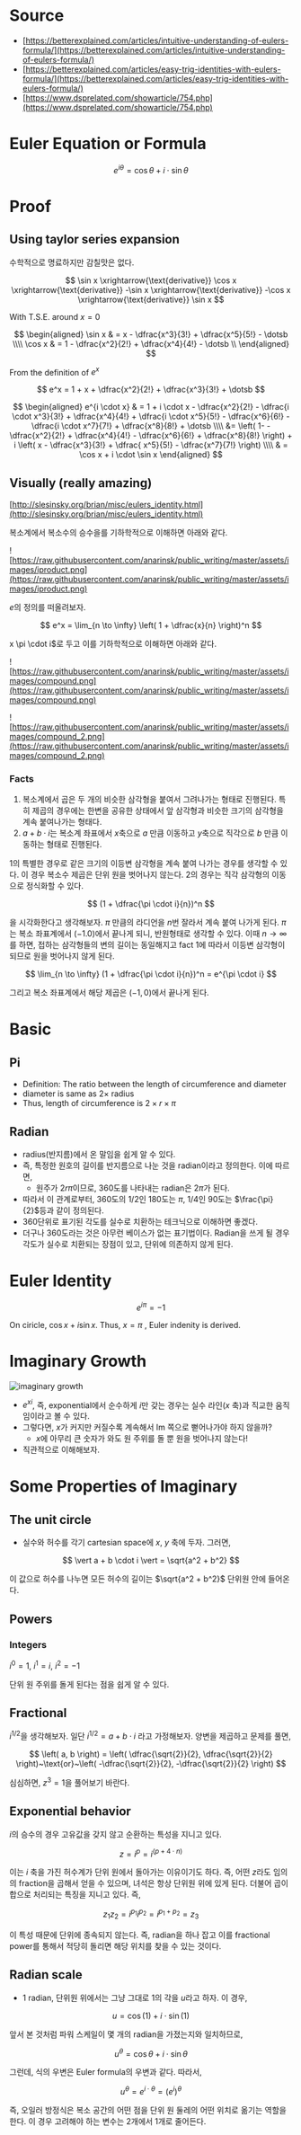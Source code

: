 
# Source 

- [https://betterexplained.com/articles/intuitive-understanding-of-eulers-formula/](https://betterexplained.com/articles/intuitive-understanding-of-eulers-formula/)
- [https://betterexplained.com/articles/easy-trig-identities-with-eulers-formula/](https://betterexplained.com/articles/easy-trig-identities-with-eulers-formula/)
- [https://www.dsprelated.com/showarticle/754.php](https://www.dsprelated.com/showarticle/754.php)

# Euler Equation or Formula 

$$
e^{i \theta} = \cos \theta + i \cdot \sin \theta 
$$

# Proof 

## Using taylor series expansion 

수학적으로 명료하지만 감칠맛은 없다. 

$$
\sin x \xrightarrow{\text{derivative}} 
\cos x \xrightarrow{\text{derivative}} 
-\sin x \xrightarrow{\text{derivative}} 
-\cos x \xrightarrow{\text{derivative}} 
\sin x 
$$

With T.S.E. around $x = 0$

$$
\begin{aligned}
\sin x  & = x - \dfrac{x^3}{3!} + \dfrac{x^5}{5!}  - \dotsb \\\\
\cos x & = 1 - \dfrac{x^2}{2!} + \dfrac{x^4}{4!}  - \dotsb \\
\end{aligned}
$$

From the definition of $e^x$

$$
e^x = 1 + x + \dfrac{x^2}{2!} +  \dfrac{x^3}{3!} + \dotsb
$$

$$
\begin{aligned}
e^{i \cdot x}  & =  1 + i \cdot  x - \dfrac{x^2}{2!}  -  \dfrac{i \cdot x^3}{3!}  +  \dfrac{x^4}{4!}  + \dfrac{i \cdot x^5}{5!} -  \dfrac{x^6}{6!}  -  \dfrac{i \cdot x^7}{7!}  +   \dfrac{x^8}{8!}  + \dotsb \\\\
&= \left( 1- - \dfrac{x^2}{2!} +  \dfrac{x^4}{4!} - \dfrac{x^6}{6!}  +   \dfrac{x^8}{8!}  \right) + 
i \left( x  -  \dfrac{x^3}{3!}  + \dfrac{ x^5}{5!}   -  \dfrac{x^7}{7!}  \right) \\\\
& = \cos x + i \cdot \sin x
\end{aligned}
$$

## Visually (really amazing) 

[http://slesinsky.org/brian/misc/eulers_identity.html](http://slesinsky.org/brian/misc/eulers_identity.html)

복소계에서 복소수의 승수을를 기하학적으로 이해하면 아래와 같다. 

![https://raw.githubusercontent.com/anarinsk/public_writing/master/assets/images/iproduct.png](https://raw.githubusercontent.com/anarinsk/public_writing/master/assets/images/iproduct.png)

$e$의 정의를 떠올려보자. 

$$
e^x = \lim_{n \to \infty} \left( 1 + \dfrac{x}{n} \right)^n
$$

x  \pi \cdot i$로 두고 이를 기하학적으로 이해하면 아래와 같다. 

![https://raw.githubusercontent.com/anarinsk/public_writing/master/assets/images/compound.png](https://raw.githubusercontent.com/anarinsk/public_writing/master/assets/images/compound.png)

![https://raw.githubusercontent.com/anarinsk/public_writing/master/assets/images/compound_2.png](https://raw.githubusercontent.com/anarinsk/public_writing/master/assets/images/compound_2.png)

### Facts 

1. 복소계에서 곱은 두 개의 비슷한 삼각형을 붙여서 그려나가는 형태로 진행된다. 특히 제곱의 경우에는 한변을 공유한 상태에서 앞 삼각형과 비슷한 크기의 삼각형을 계속 붙여나가는 형태다. 
2. $a + b \cdot i$는 복소계 좌표에서 $x$축으로 $a$ 만큼 이동하고 $y$축으로 직각으로 $b$ 만큼 이동하는 형태로 진행된다. 

1의 특별한 경우로 같은 크기의 이등변 삼각형을 계속 붙여 나가는 경우를 생각할 수 있다. 이 경우 복소수 제곱은 단위 원을 벗어나지 않는다. 2의 경우는 직각 삼각형의 이동으로 정식화할 수 있다. 

$$
(1 + \dfrac{\pi \cdot i}{n})^n
$$

을 시각화한다고 생각해보자. $\pi$ 만큼의 라디언을 $n$번 잘라서 계속 붙여 나가게 된다. $\pi$는 복소 좌표계에서 $(-1.0)$에서 끝나게 되니, 반원형태로 생각할 수 있다. 이때 $n \to \infty$를 하면, 접하는 삼각형들의 변의 길이는 동일해지고 fact 1에 따라서 이등변 삼각형이 되므로 원을 벗어나지 않게 된다. 

$$
\lim_{n \to \infty} (1 + \dfrac{\pi \cdot i}{n})^n = e^{\pi \cdot i}
$$

그리고 복소 좌표계에서 해당 제곱은 $(-1,0)$에서 끝나게 된다. 

# Basic 

## Pi 

* Definition: The ratio between the length of circumference and diameter 
* diameter is same as $2 \times$ radius 
* Thus, length of circumference is $2\times r \times \pi$

## Radian 

* radius(반지름)에서 온 말임을 쉽게 알 수 있다. 
* 즉, 특정한 원호의 길이를 반지름으로 나눈 것을 radian이라고 정의한다. 이에 따르면, 
	* 원주가 $2r\pi$이므로, 360도를 나타내는 radian은 $2\pi$가 된다. 
* 따라서 이 관계로부터, 360도의 1/2인 180도는 $\pi$, 1/4인 90도는 $\frac{\pi}{2}$등과 같이 정의된다. 
* 360단위로 표기된 각도를 실수로 치환하는 테크닉으로 이해하면 좋겠다. 
* 더구나 360도라는 것은 아무런 베이스가 없는 표기법이다. Radian을 쓰게 될 경우 각도가 실수로 치환되는 장점이 있고, 단위에 의존하지 않게 된다. 

# Euler Identity 

$$
e^{i \pi} = -1
$$

On ciricle, $\cos x + i \sin x$. Thus, $x = \pi$ ,  Euler indenity is derived. 

# Imaginary Growth 

![imaginary growth](https://betterexplained.com/wp-content/uploads/euler/imaginary_growth.png)

- $e^{xi}$, 즉, exponential에서 순수하게 $i$만 갖는 경우는 실수 라인($x$ 축)과 직교한 움직임이라고 볼 수 있다. 
- 그렇다면, $x$가 커지만 커질수록 계속해서 Im 쪽으로 뻗어나가야 하지 않을까? 
	- $x$에 아무리 큰 숫자가 와도 원 주위를 돌 뿐 원을 벗어나지 않는다! 
- 직관적으로 이해해보자. 

# Some Properties of Imaginary 

## The unit circle 

* 실수와 허수를 각기 cartesian space에 $x$, $y$ 축에 두자. 그러면, 

$$
\vert a + b \cdot i \vert = \sqrt{a^2 + b^2}
$$

이 값으로 허수를 나누면 모든 허수의 길이는 $\sqrt{a^2 + b^2}$ 단위원 안에 들어온다.

## Powers 

### Integers 

$i^0 = 1$, $i^1 = i$, $i^2 = -1$

단위 원 주위를 돌게 된다는 점을 쉽게 알 수 있다. 

## Fractional 

$i^{1/2}$을 생각해보자. 일단 $i^{1/2} = a + b\cdot i$ 라고 가정해보자. 양변을 제곱하고 문제를 풀면, 

$$
\left( a, b \right) = \left( \dfrac{\sqrt{2}}{2}, \dfrac{\sqrt{2}}{2} \right)~\text{or}~\left( -\dfrac{\sqrt{2}}{2}, -\dfrac{\sqrt{2}}{2} \right)
$$

심심하면, $z^3 = 1$을 풀어보기 바란다. 

## Exponential behavior 

$i$의 승수의 경우 고유값을 갖지 않고 순환하는 특성을 지니고 있다. 

$$
z = i^p = i^{(p + 4\cdot n)}
$$

이는 $i$ 축을 가진 허수계가 단위 원에서 돌아가는 이유이기도 하다. 즉, 어떤 $z$라도 임의의 fraction을 곱해서 얻을 수 있으며, 녀석은 항상 단위원 위에 있게 된다. 
더불어 곱이 합으로 처리되는 특징을 지니고 있다. 즉, 

$$
z_1 z_2 = i^{p_1} i^{p_2} = i^{p_1 + p_2} = z_3
$$

이 특성 때문에 단위에 종속되지 않는다. 즉, radian을 하나 잡고 이를 fractional power를 통해서 적당히 돌리면 해당 위치를 찾을 수 있는 것이다. 

## Radian scale 

- 1 radian, 단위원 위에서는 그냥 그대로 1의 각을 $u$라고 하자. 이 경우, 

$$
u = \cos (1) + i \cdot \sin (1) 
$$

앞서 본 것처럼 파워 스케일이 몇 개의 radian을 가졌는지와 일치하므로, 

$$
u^{\theta} =  \cos \theta + i \cdot \sin \theta
$$ 

그런데, 식의 우변은 Euler formula의 우변과 같다. 따라서, 

$$
u^{\theta} = e^{i \cdot \theta} = \left( e^i \right)^\theta
$$

즉, 오일러 방정식은 복소 공간의 어떤 점을 단위 원 둘레의 어떤 위치로 옮기는 역할을 한다. 이 경우 고려해야 하는 변수는 2개에서 1개로 줄어든다. 





<!--stackedit_data:
eyJoaXN0b3J5IjpbNzI4MjEzMzkxLC0xNjYwOTk3NTIxLC0xNz
QzMjI4MzcsLTY4Nzk2ODExMywtMTM2NDY0Nzg5MiwtMTA4MTI2
MDQxNCwtMTY5MjYwMTUyNl19
-->